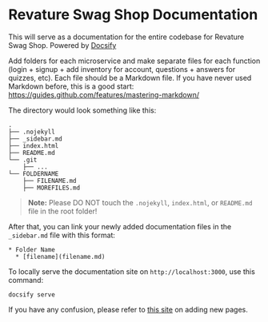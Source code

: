 # Revature Swag Shop Documentation

This will serve as a documentation for the entire codebase for Revature Swag Shop. Powered by [Docsify](https://docsify.js.org/)

Add folders for each microservice and make separate files for each function (login + signup + add inventory for account, questions + answers for quizzes, etc). Each file should be a Markdown file. If you have never used Markdown before, this is a good start: https://guides.github.com/features/mastering-markdown/

The directory would look something like this:
```
.
├── .nojekyll
├── _sidebar.md
├── index.html
├── README.md
└── .git
    ├── ...
└── FOLDERNAME
    ├── FILENAME.md
    ├── MOREFILES.md
```
> **Note:** Please DO NOT touch the `.nojekyll`, `index.html`, or `README.md` file in the root folder!

After that, you can link your newly added documentation files in the `_sidebar.md` file with this format:
```
* Folder Name
  * [filename](filename.md)
``` 

To locally serve the documentation site on `http://localhost:3000`, use this command:
```
docsify serve
```

If you have any confusion, please refer to [this site](https://docsify.js.org/#/more-pages) on adding new pages.
